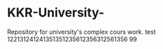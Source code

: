 # KKR-University-
Repository for university's complex cours work.
test 122131241241351351235612356312561356 99
